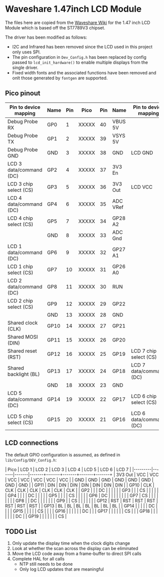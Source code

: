 # Waveshare 1.47inch LCD Module

The files here are copied from the [Waveshare Wiki](https://www.waveshare.com/wiki/1.47inch_LCD_Module) for the 1.47 inch LCD Module which is based off the ST7789V3 chipset.

The driver has been modified as follows:

* I2C and Infrared has been removed since the LCD used in this project only uses SPI.
* The pin configuration in `Dev_Config.h` has been replaced by config passed to `lcd_init_hardware()` to enable multiple displays from the single driver.
* Fixed width fonts and the associated functions have been removed and onlt those generated by `fontgen` are supported.

## Pico pinout

| Pin to device mapping   | Name      | Pin | Pico  | Pin | Name      | Pin to device mapping   |
|-------------------------|-----------|-----| ----- |-----|-----------|-------------------------|
| Debug Probe RX          | GP0       | 1   | XXXXX | 40  | VBUS 5V   |                         |
| Debug Probe TX          | GP1       | 2   | XXXXX | 39  | VSYS 5V   |                         |
| Debug Probe GND         | GND       | 3   | XXXXX | 38  | GND       | LCD GND                 |
| LCD 3 data/command (DC) | GP2       | 4   | XXXXX | 37  | 3V3 En    |                         |
| LCD 3 chip select (CS)  | GP3       | 5   | XXXXX | 36  | 3V3 Out   | LCD VCC                 |
| LCD 4 data/command (DC) | GP4       | 6   | XXXXX | 35  | ADC VRef  |                         |
| LCD 4 chip select (CS)  | GP5       | 7   | XXXXX | 34  | GP28 A2   |                         |
|                         | GND       | 8   | XXXXX | 33  | ADC Gnd   |                         |
| LCD 1 data/command (DC) | GP6       | 9   | XXXXX | 32  | GP27 A1   |                         |
| LCD 1 chip select (CS)  | GP7       | 10  | XXXXX | 31  | GP26 A0   |                         |
| LCD 2 data/command (DC) | GP8       | 11  | XXXXX | 30  | RUN       |                         |
| LCD 2 chip select (CS)  | GP9       | 12  | XXXXX | 29  | GP22      |                         |
|                         | GND       | 13  | XXXXX | 28  | GND       |                         |
| Shared clock (CLK)      | GP10      | 14  | XXXXX | 27  | GP21      |                         |
| Shared MOSI (DIN)       | GP11      | 15  | XXXXX | 26  | GP20      |                         |
| Shared reset (RST)      | GP12      | 16  | XXXXX | 25  | GP19      | LCD 7 chip select (CS)  |
| Shared backlight (BL)   | GP13      | 17  | XXXXX | 24  | GP18      | LCD 7 data/command (DC) |
|                         | GND       | 18  | XXXXX | 23  | GND       |                         |
| LCD 5 data/command (DC) | GP14      | 19  | XXXXX | 22  | GP17      | LCD 6 chip select (CS)  |
| LCD 5 chip select (CS)  | GP15      | 20  | XXXXX | 21  | GP16      | LCD 6 data/command (DC) |

## LCD connections

The default GPIO configuration is assumed, as defined in `lib/Config/DEV_Config.h`:

| Pico    | LCD 1 | LCD 2 | LCD 3 | LCD 4 | LCD 5 | LCD 6 | LCD 7 |
|---------|-------|-------|-------+-------+-------+-------+-------+
| 3V3 Out | VCC   | VCC   | VCC   | VCC   | VCC   | VCC   | VCC   |
| GND     | GND   | GND   | GND   | GND   | GND   | GND   | GND   |
| GP11    | DIN   | DIN   | DIN   | DIN   | DIN   | DIN   | DIN   |
| GP10    | CLK   | CLK   | CLK   | CLK   | CLK   | CLK   | CLK   |
| GP2     |       |       | DC    |       |       |       |       |
| GP3     |       |       | CS    |       |       |       |       |
| GP4     |       |       |       | DC    |       |       |       |
| GP5     |       |       |       | CS    |       |       |       |
| GP6     | DC    |       |       |       |       |       |       |
| GP7     | CS    |       |       |       |       |       |       |
| GP8     |       | DC    |       |       |       |       |       |
| GP9     |       | CS    |       |       |       |       |       |
| GP12    | RST   | RST   | RST   | RST   | RST   | RST   | RST   |
| GP13    | BL    | BL    | BL    | BL    | BL    | BL    | BL    |
| GP14    |       |       |       |       | DC    |       |       |
| GP15    |       |       |       |       | CS    |       |       |
| GP16    |       |       |       |       |       | DC    |       |
| GP17    |       |       |       |       |       | CS    |       |
| GP18    |       |       |       |       |       |       | DC    |
| GP19    |       |       |       |       |       |       | CS    |

## TODO List

1. Only update the display time when the clock digits change
2. Look at whether the scan across the display can be eliminated
3. Move the LCD code away from a frame-buffer to direct SPI calls
4. Complete HAL for all calls
    * NTP still needs to be done
    * Only log LCD updates that are meaningful
